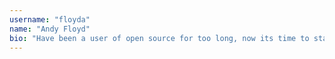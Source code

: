 ```yaml
---
username: "floyda"
name: "Andy Floyd"
bio: "Have been a user of open source for too long, now its time to start trying to give back!"
---
```

